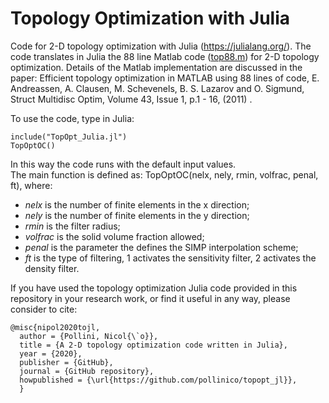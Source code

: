 # Topology Optimization with Julia

Code for 2-D topology optimization with Julia (https://julialang.org/).
The code translates in Julia the 88 line Matlab code (<a href="https://www.topopt.mek.dtu.dk/Apps-and-software/Efficient-topology-optimization-in-MATLAB">top88.m</a>) for 2-D topology optimization.
Details of the Matlab implementation are discussed in the paper:
Efficient topology optimization in MATLAB using 88 lines of code, E. Andreassen, A. Clausen, M. Schevenels, B. S. Lazarov and O. Sigmund, Struct Multidisc Optim, Volume 43, Issue 1, p.1 - 16, (2011) .   


To use the code, type in Julia:
```
include("TopOpt_Julia.jl")
TopOptOC()
```   
In this way the code runs with the default input values.  
The main function is defined as: TopOptOC(nelx, nely, rmin, volfrac, penal, ft), where:
<ul>
  <li><i>nelx</i> is the number of finite elements in the x direction;</li> 
  <li><i>nely</i> is the number of finite elements in the y direction;</li> 
  <li><i>rmin</i> is the filter radius;</li>
  <li><i>volfrac</i> is the solid volume fraction allowed;</li> 
  <li><i>penal</i> is the parameter the defines the SIMP interpolation scheme;</li>
  <li><i>ft</i> is the type of filtering, 1 activates the sensitivity filter, 2 activates the density filter.</li> 
</ul>

If you have used the topology optimization Julia code provided in this repository in your research work, or find it useful in any way, please consider to cite:
```
@misc{nipol2020tojl,
  author = {Pollini, Nicol{\`o}},
  title = {A 2-D topology optimization code written in Julia},
  year = {2020},
  publisher = {GitHub},
  journal = {GitHub repository},
  howpublished = {\url{https://github.com/pollinico/topopt_jl}},
  }
  ```
